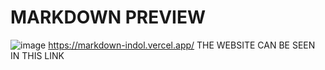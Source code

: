 # MARKDOWN PREVIEW
![image](https://github.com/vaisaliOH/MARKDOWN-/assets/142716618/90157dd2-e675-4a56-a451-c4a4121d8054)
https://markdown-indol.vercel.app/
THE WEBSITE CAN BE SEEN IN THIS LINK

